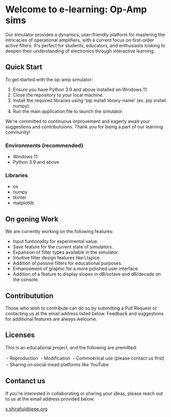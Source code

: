 # Welcome to e-learning: Op-Amp sims

Our simulator provides a dynamics, user-friendly platform for mastering the intricacies of operational amplifiers,
with a current focus on first-order active filters. 
It's perfect for students, educators, and enthusiasts looking to deepen their understanding of electronics through interactive learning.

## Quick Start
To get started with the op-amp simulator:

1. Ensure you have Python 3.9 and above installed on Windows 11.
2. Close the repository to your local machine.
3. Install the required libraries using 'pip install library-name' (ex. pip install numpy).
4. Run the main application file to launch the simulator.

We're committed to continuous improvement and eagerly await your suggestions and contributuions. Thank you for being a part of our learning community!

### Environments (recommended)

- Windows 11  
- Python 3.9 and above

### Libraries

- os  
- numpy  
- tkinter  
- matplotlib  

## On goning Work

We are currently working on the following features:

- Input funtionality for experimental value.
- Save feature for the current state of simulators.
- Expansion of filter types available in the simulator.
- Intuitive filter design features like Ltspice
- Addition of passive filters for educational purposes.
- Enhancement of graphic for a more polished user interface.
- Addition of a feature to display slopes in dB/octave and dB/decade on the console.


## Contributution

Those who wish to contribute can do so by submitting a Pull Request or contacting us at the email address listed below. 
Feedback and suggestions for additional features are always welcome.

## Licenses

This is an educational project, and the following are premitted:

・Reproduction
・Modification
・Commoerical use (please contact us first)
・Sharing on social mead platforms like YouTube

## Contanct us

If you're interested in collaborating or sharing your ideas,
please reach out to us at the email address provided below.

s.shirafuji@ieee.org
